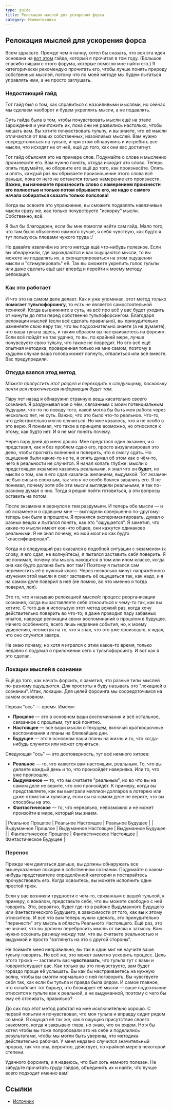 ```yaml
---
type: guide
title: Релокация мыслей для ускорения форса
category: Мнемотехника
---
```

## Релокация мыслей для ускорения форса


Всем здрасьте. Прежде чем я начну, хотел бы сказать, что вся эта идея основана на [вот этом](/removing_doubts) гайде, который я прочитал в том году. (Большое спасибо няшам с этого форума, которые помогли мне найти его.) Я категорически рекомендую прочитать его, чтобы лучше понять природу собственных мыслей, потому что по моей методе мы будем пытаться управлять ими, а не просто заглушать.

### Недостающий гайд
Тот гайд был о том, как справиться с назойливыми мыслями, но сейчас мы сделаем наоборот и будем укреплять мысли, а не подавлять.

Суть гайда была в том, чтобы почувствовать мысли ещё на этапе зарождения и уничтожить их, пока они не развились настолько, чтобы мешать вам. Вы хотите почувствовать тульпу, и вы знаете, что её мысли отличаются от ваших собственных, назойливых мыслей. Вам нужно сосредоточиться на тульпе, и при этом обнаружить и истребить все мысли, что исходят не от неё, ещё до того, как они вас достигнут.

Тот гайд объяснял это на примере слов. Подумайте о слове и мысленно произнесите его. Вам нужно понять, откуда исходит это слово. Теперь опять подумайте, но оборвите его ещё до того, как произнесёте. Опять и опять, каждый раз вы обрываете произношение этого слова всё раньше, пока от него не останется только намерение его произнести. **Важно, вы начинаете произносить слово с намерением произнести его полностью и только потом обрываете его, не надо с самого начала собираться сказать только полслова!**

Когда вы освоите это упражнение, вы сможете подавлять навязчивые мысли сразу же, как только почувствуете "искорку" мысли. Собственно, всё.

Я был бы благодарен, если бы мне помогли найти сам гайд. Мало того, что там было объяснено намного лучше, я себя чувствую, как будто я тут пользуюсь плодами чужого труда :/ 

Но давайте извлечём из этого метода ещё что-нибудь полезное. Если вы обнаружили, где зарождаются и как ощущаются мысли, то вы можете не подавлять их, а сконцетрироваться на этом ощущении мысли и "стимулировать" её. Так вы сможете укрепить голос тульпы или даже сделать ещё шаг вперёд и перейти к моему методу релокация.

### Как это работает
И что это на самом деле делает. Как я уже упоминал, этот метод только **помогает тульпофорсингу**, то есть не является самостоятельной техникой. Когда вы вникните в суть, на всё про всё у вас будет уходить от минуты до пяти перед собственно тульпофорсингом. Благодаря релокации мыслей (если всё сделать правильно), вы принудительно изменяете свою веру так, что вы подсознательно знаете (а не думаете), что ваша тульпа здесь, и таким образом вы настраиваетесь на форсинг. Если всё пойдёт не так удачно, то вы, по крайней мере, лучше почувсвуете свою тульпу, что также не повредит. Но это всё ещё опытная методика, проверенная только на мне самом, поэтому в худшем случае ваша голова может лопнуть, отвалиться или всё вместе. Вас предупредили.

### Откуда взялся этод метод
_Можете пропустить этот раздел и переходить к следующему, поскольку почти вся практическая информация будет там._

Пару лет назад я обнаружил странную вещь касательно своего сознания. Я раздумывал кое о чём, связанным с моим потенциальным будущим, что-то по поводу того, какой могла бы быть моя работа через несколько лет, не суть. Важно, что это было что-то реальное. Что-то, что действительно могло случиться. Но мне казалось, что я не особо в это верю. Я понимал, что такое в принципе возможно, но относился к этому, как будто нет. И я не мог понять почему.

Через пару дней до меня дошло. Мне предстоял один экзамен, и я представил, как я без проблем сдаю его, просто визуализировал это дело, чтобы прогнать волнения и поверить, что я смогу сдать. Но ощущения были какие-то не те, я опять думал об этом как о чём-то, чего в реальности не случится. Я начал копать глубже: мысли о предстоящем экзамене казались реальными, я знал что он **будет**, но мысли о том, как я его сдал казались желанием, выдумкой. Тот экзамен не был сильно сложным, так что я не особо боялся завалить его. Я не понимал, почему хотя обе эти мысли выглядели реальными, я так по-разному думал о них. Тогда я решил пойти готовиться, а эти вопросы оставить на потом.

После экзамена я вернулся к тем раздумьям. И теперь обе мысли — и об экзамене и о сдавшем мне — выглядели совершенно по-другому: теперь они были в прошлом. Я принялся экспериментировать, думал о разных вещях и пытался понять, как это "ощущается". Я заметил, что какие-то мысли имеют кое-что общее, они кажутся одинаково реальными. Я не знал почему, но мой мозг их как будто "классифицировал".

Когда я в следующий раз оказался в подобной ситуации с экзаменом (к слову, я его сдал, не волнуйтесь), я пытался заставить себя поверить. Я не понимал, почему эта мысль находится в том или ином классе, когда она как будто должна быть вот там? Поэтому я пытался сам переместить её в нужный класс. Через несколько минут напряжённого изучения этой мысли я смог заставить её ощущаться так, как надо, и я на самом деле поверил в неё (не помню, во что именно я тогда поверил, лол).

Это то, что я называю релокацией мыслей: процесс реорганизации сознания, когда вы заставляете себя относиться к чему-то так, как вы хотите. С того дня я использую этот метод всякий раз, когда хочу действительно поверить во что-то; я даже проводил пару забавных опытов, навроде релокации своих воспоминаний о прошлом в будущее. Ничего особенного, всего лишь недавние события, но, к моему удивлению, несмотря на то, что я знал, что это уже произошло, я ждал, что оно случится завтра.

Не знаю почему, но хотя я игрался с этим какое-то время, только недавно я подумал о приложении сего к тульпофорсингу. И вот как я это сделал.

### Локации мыслей в сознании
Ещё до того, как начать форсить, я заметил, что разные типы мыслей по-разному _ощущаются_. Для простоты я буду называть это "локацией в сознании". Итак, локации. Для целей форсинга мы сосредоточимся на самом основном.

Первая "ось" — время. Имеем:
  * **Прошлое** — это в основном ваши воспоминания и всё остальное, связанное с прошлым, тут всё понятно.
  * **Настоящее** — все ваши мысли о текущем, включая краткосрочные воспоминания и планы на ближайшие дни.
  * **Будущее** — это в основном ваши планы на жизнь и то, что когда-нибудь случится или может случиться.
  
Следующая "ось" — это достоверность, тут всё немного хитрее:
  * **Реальное** — то, что кажется вам настоящим, реальным. То, что вы делаете каждый день и то, что произойдёт наверняка. Или то, что уже произошло.
  * **Выдуманное** — то, что вы считаете "реальным", но во что вы на самом деле не верите, что оно произойдёт. К примеру, когда вы представляете, как вы выиграли миллион долларов в лотерею или даже отомстили хулигану, если вы на самом деле не верите, что вы способны на это.
  * **Фантастическое** — то, что нереально, невозможно и не может произойти в мире, который мы знаем.
  

| Реальное Прошлое        | Реальное Настоящее        | Реальное Будущее	|
| Выдуманное Прошлое      | Выдуманное Настоящее      | Выдуманное Будущее	|
| Фантастическое Прошлое  | Фантастическое Настоящее  | Фантастическое Будущее	|


### Перенос
Прежде чем двигаться дальше, вы должны обнаружать все вышеуказанные локации в собственном сознании. Подумайте о каком-нибудь представителе определённой категории и постарайтесь прочувствовать его. Когда освоитесь, вы можете исполнить один простой трюк.

Если у вас возникли трудности с чем-то, связанным с вашей тульпой, к примеру, с вокалом, представьте себе, что вы можете свободно с ней говорить. Это, вероятно, будет где-то в районе Выдуманного Будущего или Фантастического Будущего, в зависимости от того, как вы к этому относитесь. И всё что вам теперь нужно сделать, это принудительно "перенести" эту мысль в область Реального Настоящего. Ещё раз, это не значит, что вы должны перебросить мысль от виска к затылку. Вам нужно осознать разницу между тем, что вы считаете реальностью и выдумкой и просто "взглянуть на это с другой стороны".

Не поймите меня неправильно, вы так в один миг не научите ваше тульпу говорить. Но всё же, это может заметно ускорить процесс. Цель этого трюка — заставить вас **чувствовать**, что тульпа тут с вами и говорит/слушает вас. Как только вы это почувствуете, вам будет гораздо проще её услышать. Вы как бы настраиваетесь на нужную волну, чтобы вы смогли нормально с ней поговорить. Вы чувствуете себя так, как если бы тульпа и правда была рядом. И самое главное, это ослабляет тот барьер, что блокирует её мысли — ваше подсознание относится к тульпе как к реальной, а не выдуманной, поэтому с чего бы ему её отсеивать, правильно?

До сих пор этот метод работал на мне исключительно хорошо. С первой попытки я почувствовал, что моя тульпа и вправду сидит рядом со мной. Я ощущал её так же, как я ощущаю присутствие своего знакомого, когда я закрываю глаза, но знаю, что он рядом. Но я бы хотел чтобы вы тоже попробовали это на себе и поделились результатами, чтобы мы могли быть уверены, что методика действительно рабочая. У меня недавно случился значительный прорыв, так что она, вероятно, действует, по крайней мере в некоторой степени.

Удачного форсинга, и я надеюсь, что был хоть немного полезен. Не забудьте прочитать груду гайдов, объединить их и найти, что́ лучше всего подходит именно вам!

## Ссылки
  * [Источник](https://community.tulpa.info/thread-forcing-psiqss-thought-s-relocation-as-a-general-forcing-booster)
